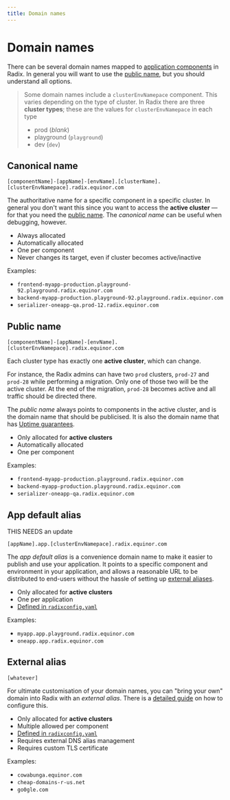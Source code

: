 ```yaml
---
title: Domain names
---
```


# Domain names

There can be several domain names mapped to [application components](../topic-concepts/#component) in Radix. In general you will want to use the [public name](#public-name), but you should understand all options.

> Some domain names include a `clusterEnvNamepace` component. This varies depending on the type of cluster. In Radix there are three **cluster types**; these are the values for `clusterEnvNamepace` in each type
>
> - prod (_blank_)
> - playground (`playground`)
> - dev (`dev`)

## Canonical name

```text
[componentName]-[appName]-[envName].[clusterName].[clusterEnvNamepace].radix.equinor.com
```

The authoritative name for a specific component in a specific cluster. In general you don't want this since you want to access the **active cluster** — for that you need the [public name](#public-name). The _canonical name_ can be useful when debugging, however.

- Always allocated
- Automatically allocated
- One per component
- Never changes its target, even if cluster becomes active/inactive

Examples:

- `frontend-myapp-production.playground-92.playground.radix.equinor.com`
- `backend-myapp-production.playground-92.playground.radix.equinor.com`
- `serializer-oneapp-qa.prod-12.radix.equinor.com`

## Public name

```text
[componentName]-[appName]-[envName].[clusterEnvNamepace].radix.equinor.com
```

Each cluster type has exactly one **active cluster**, which can change.

For instance, the Radix admins can have two `prod` clusters, `prod-27` and `prod-28` while performing a migration. Only one of those two will be the active cluster. At the end of the migration, `prod-28` becomes active and all traffic should be directed there.

The _public name_ always points to components in the active cluster, and is the domain name that should be publicised. It is also the domain name that has [Uptime guarantees](../topic-uptime/).

- Only allocated for **active clusters**
- Automatically allocated
- One per component

Examples:

- `frontend-myapp-production.playground.radix.equinor.com`
- `backend-myapp-production.playground.radix.equinor.com`
- `serializer-oneapp-qa.radix.equinor.com`

## App default alias

THIS NEEDS an update

```text
[appName].app.[clusterEnvNamepace].radix.equinor.com
```

The _app default alias_ is a convenience domain name to make it easier to publish and use your application. It points to a specific component and environment in your application, and allows a reasonable URL to be distributed to end-users without the hassle of setting up [external aliases](#external-alias).

- Only allocated for **active clusters**
- One per application
- [Defined in `radixconfig.yaml`](../../references/reference-radix-config/#dnsappalias)

Examples:

- `myapp.app.playground.radix.equinor.com`
- `oneapp.app.radix.equinor.com`

## External alias

```text
[whatever]
```

For ultimate customisation of your domain names, you can "bring your own" domain into Radix with an _external alias_. There is a [detailed guide](../../guides/external-alias/) on how to configure this.

- Only allocated for **active clusters**
- Multiple allowed per component
- [Defined in `radixconfig.yaml`](../../references/reference-radix-config/#dnsexternalalias)
- Requires external DNS alias management
- Requires custom TLS certificate

Examples:

- `cowabunga.equinor.com`
- `cheap-domains-r-us.net`
- `go0gle.com`
